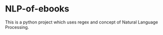 # NLP-of-ebooks
This is a python project which uses regex and concept of Natural Language Processing.
